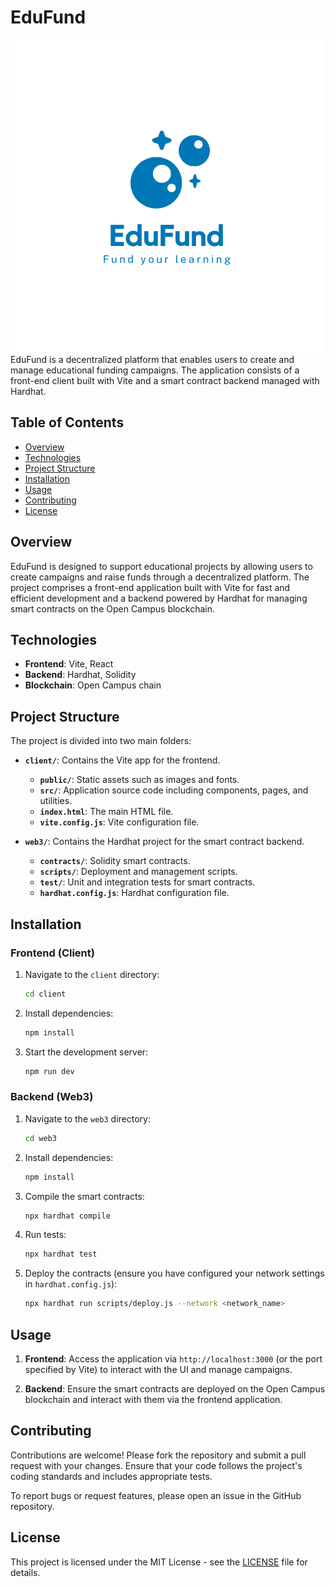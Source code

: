# EduFund
![EduFund Logo](EduFund.png)
EduFund is a decentralized platform that enables users to create and manage educational funding campaigns. The application consists of a front-end client built with Vite and a smart contract backend managed with Hardhat.

## Table of Contents

- [Overview](#overview)
- [Technologies](#technologies)
- [Project Structure](#project-structure)
- [Installation](#installation)
- [Usage](#usage)
- [Contributing](#contributing)
- [License](#license)

## Overview

EduFund is designed to support educational projects by allowing users to create campaigns and raise funds through a decentralized platform. The project comprises a front-end application built with Vite for fast and efficient development and a backend powered by Hardhat for managing smart contracts on the Open Campus blockchain.

## Technologies

- **Frontend**: Vite, React
- **Backend**: Hardhat, Solidity
- **Blockchain**: Open Campus chain

## Project Structure

The project is divided into two main folders:

- **`client/`**: Contains the Vite app for the frontend.
  - **`public/`**: Static assets such as images and fonts.
  - **`src/`**: Application source code including components, pages, and utilities.
  - **`index.html`**: The main HTML file.
  - **`vite.config.js`**: Vite configuration file.

- **`web3/`**: Contains the Hardhat project for the smart contract backend.
  - **`contracts/`**: Solidity smart contracts.
  - **`scripts/`**: Deployment and management scripts.
  - **`test/`**: Unit and integration tests for smart contracts.
  - **`hardhat.config.js`**: Hardhat configuration file.

## Installation

### Frontend (Client)

1. Navigate to the `client` directory:
   ```bash
   cd client
   ```

2. Install dependencies:
   ```bash
   npm install
   ```

3. Start the development server:
   ```bash
   npm run dev
   ```

### Backend (Web3)

1. Navigate to the `web3` directory:
   ```bash
   cd web3
   ```

2. Install dependencies:
   ```bash
   npm install
   ```

3. Compile the smart contracts:
   ```bash
   npx hardhat compile
   ```

4. Run tests:
   ```bash
   npx hardhat test
   ```

5. Deploy the contracts (ensure you have configured your network settings in `hardhat.config.js`):
   ```bash
   npx hardhat run scripts/deploy.js --network <network_name>
   ```

## Usage

1. **Frontend**: Access the application via `http://localhost:3000` (or the port specified by Vite) to interact with the UI and manage campaigns.

2. **Backend**: Ensure the smart contracts are deployed on the Open Campus blockchain and interact with them via the frontend application.

## Contributing

Contributions are welcome! Please fork the repository and submit a pull request with your changes. Ensure that your code follows the project's coding standards and includes appropriate tests.

To report bugs or request features, please open an issue in the GitHub repository.

## License

This project is licensed under the MIT License - see the [LICENSE](LICENSE) file for details.
